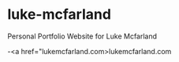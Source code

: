 # luke-mcfarland
Personal Portfolio Website for Luke Mcfarland

-<a href="lukemcfarland.com>lukemcfarland.com</a>
